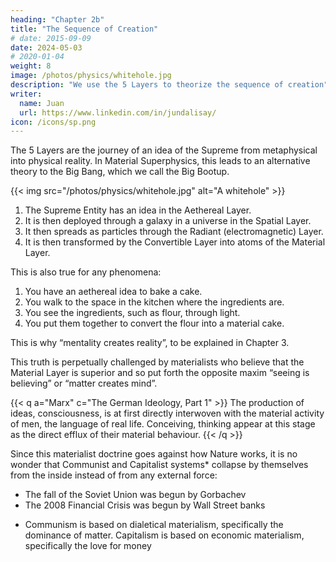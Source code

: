 ```yaml
---
heading: "Chapter 2b"
title: "The Sequence of Creation"
# date: 2015-09-09
date: 2024-05-03
# 2020-01-04
weight: 8
image: /photos/physics/whitehole.jpg
description: "We use the 5 Layers to theorize the sequence of creation"
writer:
  name: Juan
  url: https://www.linkedin.com/in/jundalisay/
icon: /icons/sp.png
---
```



The 5 Layers are the journey of an idea of the Supreme from metaphysical into physical reality. In Material Superphysics, this leads to an alternative theory to the Big Bang, which we call the Big Bootup.

{{< img src="/photos/physics/whitehole.jpg" alt="A whitehole" >}}

1. The Supreme Entity has an idea in the Aethereal Layer.
2. It is then deployed through a galaxy in a universe in the Spatial  Layer.
3. It then spreads as particles through the Radiant (electromagnetic) Layer.
4. It is then transformed by the Convertible Layer into atoms of the Material Layer.

This is also true for any phenomena:

1. You have an aethereal idea to bake a cake.
2. You walk to the space in the kitchen where the ingredients are.
3. You see the ingredients, such as flour, through light.
4. You put them together to convert the flour into a material cake.


This is why “mentality creates reality”, to be explained in Chapter 3. 

This truth is perpetually challenged by materialists who believe that the Material Layer is superior and so put forth the opposite maxim “seeing is believing” or “matter creates mind”. 


{{< q a="Marx" c="The German Ideology, Part 1" >}}
The production of ideas, consciousness, is at first directly interwoven with the material activity of men, the language 
of real life. Conceiving, thinking appear at this stage as the direct efflux of their material behaviour.
{{< /q >}}


Since this materialist doctrine goes against how Nature works, it is no wonder that Communist and Capitalist systems* collapse by themselves from the inside instead of from any external force:
- The fall of the Soviet Union was begun by Gorbachev
- The 2008 Financial Crisis was begun by Wall Street banks 

* Communism is based on dialetical materialism, specifically the dominance of matter. Capitalism is based on economic materialism, specifically the love for money


